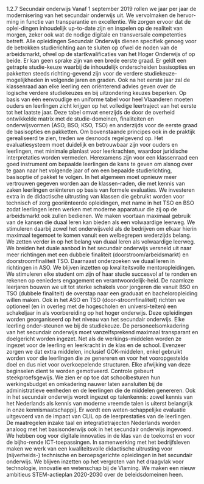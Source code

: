 1.2.7 Secundair onderwijs Vanaf 1 september 2019 rollen we jaar per jaar de modernisering van het secundair onderwijs uit. We vervolmaken de hervor-ming in functie van transparantie en excellentie. We zorgen ervoor dat de oplei-dingen inhoudelijk up-to-date zijn en inspelen op de realiteit van morgen, zeker ook wat de nodige digitale en transversale competenties betreft. Alle opleidingen Secundair Onderwijs dienen specifiek genoeg voor de betrokken studierichting aan te sluiten op ofwel de noden van de arbeidsmarkt, ofwel op de startkwalificaties van het Hoger Onderwijs of op beide. Er kan geen sprake zijn van een brede eerste graad. Er geldt een getrapte studie-keuze waarbij de inhoudelijk onderscheiden basisopties en pakketten steeds richting-gevend zijn voor de verdere studiekeuze-mogelijkheden in volgende jaren en graden. Ook na het eerste jaar zal de klassenraad aan elke leerling een oriënterend advies geven over de logische verdere studiekeuzes en bij uitzondering keuzes beperken. Op basis van één eenvoudige en uniforme tabel voor heel Vlaanderen moeten ouders en leerlingen zicht krijgen op het volledige leertraject van het eerste tot het laatste jaar. Deze tabel omvat enerzijds de door de overheid ontwikkelde matrix met de studie-domeinen, finaliteiten en onderwijsvormen (ASO, BSO, KSO, TSO) en anderzijds voor de eerste graad de basisopties en pakketten. Om bovenstaande principes ook in de praktijk gerealiseerd te zien, treden we desnoods regelgevend op. Het evaluatiesysteem moet duidelijk en betrouwbaar zijn voor ouders en leerlingen, met minimale planlast voor leerkrachten, waardoor juridische interpretaties worden vermeden. Herexamens zijn voor een klassenraad een goed instrument om bepaalde leerlingen de kans te geven om alsnog over te gaan naar het volgende jaar of om een bepaalde studierichting, basisoptie of pakket te volgen. In het algemeen moet opnieuw meer vertrouwen gegeven worden aan de klassen-raden, die met kennis van zaken leerlingen oriënteren op basis van formele evaluaties. We investeren extra in de didactische uitrusting van klassen die gebruikt worden voor technisch of zorg georiënteerde opleidingen, met name in het TSO en BSO zodat leerlingen leren werken met moderne apparatuur die zij op de arbeidsmarkt ook zullen bedienen. We maken voortaan maximaal gebruik van de kansen die duaal leren kan bieden als een volwaardige leerweg. We stimuleren daarbij zowel het onderwijsveld als de bedrijven om elkaar hierin maximaal tegemoet te komen vanuit een welbegrepen wederzijds belang. We zetten verder in op het belang van duaal leren als volwaardige leerweg. We breiden het duale aanbod in het secundair onderwijs versneld uit naar meer richtingen met een dubbele finaliteit (doorstroom/arbeidsmarkt) en doorstroomfinaliteit TSO. Daarnaast onderzoeken we duaal leren in richtingen in ASO. We blijven inzetten op kwaliteitsvolle mentoropleidingen. We stimuleren elke student om zijn of haar studie succesvol af te ronden en rekenen op eenieders engagement en verantwoordelijk-heid. De naamloze leerjaren bouwen we uit tot sterke schakels voor jongeren die vanuit BSO en TSO (dubbele finaliteit) de overstap naar een graduaat en bacheloropleiding willen maken. Ook in het ASO en TSO (door-stroomfinaliteit) richten we optioneel (en in overleg met de hogescholen en universi-teiten) een schakeljaar in als voorbereiding op het hoger onderwijs. Deze opleidingen worden georganiseerd op het niveau van het secundair onderwijs. Elke leerling onder-steunen we bij de studiekeuze. De personeelsomkadering van het secundair onderwijs moet vanzelfsprekend maximaal transparant en doelgericht worden ingezet. Net als de werkings-middelen worden ze ingezet voor de leerling en leerkracht in de klas en de school. Evenzeer zorgen we dat extra middelen, inclusief GOK-middelen, enkel gebruikt worden voor die leerlingen die ze genereren en voor het vooropgestelde doel en dus niet voor overkoepelende structuren. Elke afwijking van deze beginselen dient te worden gemotiveerd. Controle gebeurt steekproefsgewijs. We zien er op toe dat schoolbesturen hun werkingsbudget en omkadering nauwer laten aansluiten bij de administratieve eenheden en de leerlingen die de middelen genereren. Ook in het secundair onderwijs wordt ingezet op talenkennis: zowel kennis van het Nederlands als kennis van moderne vreemde talen is uiterst belangrijk in onze kennismaatschappij. Er wordt een weten-schappelijke evaluatie uitgevoerd van de impact van CLIL op de leerprestaties van de leerlingen. De maatregelen inzake taal en integratietrajecten Nederlands worden analoog met het basisonderwijs ook in het secundair onderwijs ingevoerd. We hebben oog voor digitale innovaties in de klas van de toekomst en voor de bijho-rende ICT-toepassingen. In samenwerking met het bedrijfsleven maken we werk van een kwaliteitsvolle didactische uitrusting voor (nijverheids-) technische en beroepsgerichte opleidingen in het secundair onderwijs. We blijven inzetten op het vergroten van het draagvlak voor technologie, innovatie en wetenschap bij de Vlaming. We maken een nieuw ambitieus STEM-actieplan 2020-2030 over de beleidsdomeinen heen. 